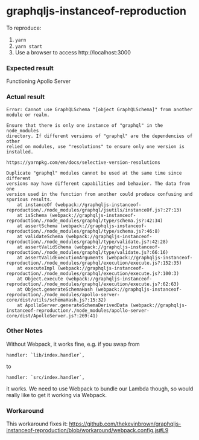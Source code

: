 # graphqljs-instanceof-reproduction

To reproduce:

1. `yarn`
2. `yarn start`
3. Use a browser to access http://localhost:3000

### Expected result

Functioning Apollo Server

### Actual result

```
Error: Cannot use GraphQLSchema "[object GraphQLSchema]" from another module or realm.

Ensure that there is only one instance of "graphql" in the node_modules
directory. If different versions of "graphql" are the dependencies of other
relied on modules, use "resolutions" to ensure only one version is installed.

https://yarnpkg.com/en/docs/selective-version-resolutions

Duplicate "graphql" modules cannot be used at the same time since different
versions may have different capabilities and behavior. The data from one
version used in the function from another could produce confusing and
spurious results.
    at instanceOf (webpack://graphqljs-instanceof-reproduction/./node_modules/graphql/jsutils/instanceOf.js?:27:13)
    at isSchema (webpack://graphqljs-instanceof-reproduction/./node_modules/graphql/type/schema.js?:42:34)
    at assertSchema (webpack://graphqljs-instanceof-reproduction/./node_modules/graphql/type/schema.js?:46:8)
    at validateSchema (webpack://graphqljs-instanceof-reproduction/./node_modules/graphql/type/validate.js?:42:28)
    at assertValidSchema (webpack://graphqljs-instanceof-reproduction/./node_modules/graphql/type/validate.js?:66:16)
    at assertValidExecutionArguments (webpack://graphqljs-instanceof-reproduction/./node_modules/graphql/execution/execute.js?:152:35)
    at executeImpl (webpack://graphqljs-instanceof-reproduction/./node_modules/graphql/execution/execute.js?:100:3)
    at Object.execute (webpack://graphqljs-instanceof-reproduction/./node_modules/graphql/execution/execute.js?:62:63)
    at Object.generateSchemaHash (webpack://graphqljs-instanceof-reproduction/./node_modules/apollo-server-core/dist/utils/schemaHash.js?:15:32)
    at ApolloServer.generateSchemaDerivedData (webpack://graphqljs-instanceof-reproduction/./node_modules/apollo-server-core/dist/ApolloServer.js?:269:41)
```

### Other Notes

Without Webpack, it works fine, e.g. if you swap from

```
handler: `lib/index.handler`,
```

to

```
handler: `src/index.handler`,
```

it works. We need to use Webpack to bundle our Lambda though, so would really like to get it working via Webpack.

### Workaround

This workaround fixes it: https://github.com/thekevinbrown/graphqljs-instanceof-reproduction/blob/workaround/webpack.config.js#L9
